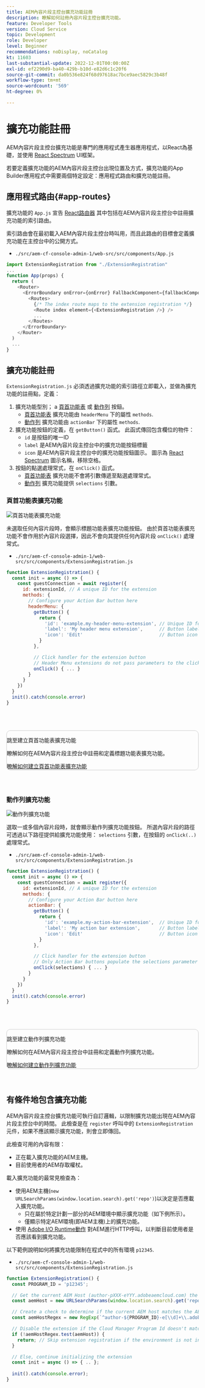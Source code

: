 ```yaml
---
title: AEM內容片段主控台擴充功能註冊
description: 瞭解如何註冊內容片段主控台擴充功能。
feature: Developer Tools
version: Cloud Service
topic: Development
role: Developer
level: Beginner
recommendations: noDisplay, noCatalog
kt: 11603
last-substantial-update: 2022-12-01T00:00:00Z
exl-id: ef2290d9-ba40-429b-b10d-e82d6c1c20f6
source-git-commit: da0b536e824f68d97618ac7bce9aec5829c3b48f
workflow-type: tm+mt
source-wordcount: '569'
ht-degree: 0%

---
```


# 擴充功能註冊

AEM內容片段主控台擴充功能是專門的應用程式產生器應用程式，以React為基礎，並使用 [React Spectrum](https://react-spectrum.adobe.com/react-spectrum/) UI框架。

若要定義擴充功能的AEM內容片段主控台出現位置及方式，擴充功能的App Builder應用程式中需要兩個特定設定：應用程式路由和擴充功能註冊。

## 應用程式路由{#app-routes}

擴充功能的 `App.js` 宣告 [React路由器](https://reactrouter.com/en/main) 其中包括在AEM內容片段主控台中註冊擴充功能的索引路由。

索引路由會在最初載入AEM內容片段主控台時叫用，而且此路由的目標會定義擴充功能在主控台中的公開方式。

+ `./src/aem-cf-console-admin-1/web-src/src/components/App.js`

```javascript
import ExtensionRegistration from "./ExtensionRegistration"
...            
function App(props) {
  return (
    <Router>
      <ErrorBoundary onError={onError} FallbackComponent={fallbackComponent}>
        <Routes>
          {/* The index route maps to the extension registration */}
          <Route index element={<ExtensionRegistration />} />
          ...                                   
        </Routes>
      </ErrorBoundary>
    </Router>
  )
  ...
}
```

## 擴充功能註冊

`ExtensionRegistration.js` 必須透過擴充功能的索引路徑立即載入，並做為擴充功能的註冊點，定義：

1. 擴充功能型別； a [頁首功能表](./header-menu.md) 或 [動作列](./action-bar.md) 按鈕。
   + [頁首功能表](./header-menu.md#extension-registration) 擴充功能由 `headerMenu` 下的屬性 `methods`.
   + [動作列](./action-bar.md#extension-registration) 擴充功能由 `actionBar` 下的屬性 `methods`.
1. 擴充功能按鈕的定義，在 `getButton()` 函式。 此函式傳回包含欄位的物件：
   + `id` 是按鈕的唯一ID
   + `label` 是AEM內容片段主控台中的擴充功能按鈕標籤
   + `icon` 是AEM內容片段主控台中的擴充功能按鈕圖示。 圖示為 [React Spectrum](https://spectrum.adobe.com/page/icons/) 圖示名稱，移除空格。
1. 按鈕的點選處理常式，在 `onClick()` 函式。
   + [頁首功能表](./header-menu.md#extension-registration) 擴充功能不會將引數傳遞至點選處理常式。
   + [動作列](./action-bar.md#extension-registration) 擴充功能提供 `selections` 引數。

### 頁首功能表擴充功能

![頁首功能表擴充功能](./assets/extension-registration/header-menu.png)

未選取任何內容片段時，會顯示標題功能表擴充功能按鈕。 由於頁首功能表擴充功能不會作用於內容片段選擇，因此不會向其提供任何內容片段 `onClick()` 處理常式。

+ `./src/aem-cf-console-admin-1/web-src/src/components/ExtensionRegistration.js`

```javascript
function ExtensionRegistration() {
  const init = async () => {
    const guestConnection = await register({
      id: extensionId, // A unique ID for the extension
      methods: {
        // Configure your Action Bar button here
        headerMenu: {
          getButton() {
            return {
              'id': 'example.my-header-menu-extension', // Unique ID for the button
              'label': 'My header menu extension',      // Button label 
              'icon': 'Edit'                            // Button icon from https://spectrum.adobe.com/page/icons/
            }
          },

          // Click handler for the extension button
          // Header Menu extensions do not pass parameters to the click handler
          onClick() { ... }
        }
      }
    })
  }
  init().catch(console.error)
}
```

<div class="column is-8-desktop is-full-mobile is-half-tablet" style="
    border: solid 1px #ccc;
    border-radius: 10px;
    margin: 4rem auto;
">
  <div class="is-flex is-padded-small is-padded-big-mobile">
    <div>
      <p class="has-text-weight-bold is-size-36 is-size-27-touch is-margin-bottom-big has-text-blackest">跳至建立頁首功能表擴充功能</p>
      <p class="has-text-blackest">瞭解如何在AEM內容片段主控台中註冊和定義標題功能表擴充功能。</p>
      <div class="has-align-start is-margin-top-big">
        <a href="./header-menu.md" target="_blank" class="spectrum-Button spectrum-Button--outline spectrum-Button--primary spectrum-Button--sizeM">
          <span class="spectrum-Button-label has-no-wrap has-text-weight-bold" title="瞭解如何建立頁首功能表擴充功能">瞭解如何建立頁首功能表擴充功能</span>
        </a>
      </div>
    </div>
  </div>
</div>

### 動作列擴充功能

![動作列擴充功能](./assets/extension-registration/action-bar.png)

選取一或多個內容片段時，就會顯示動作列擴充功能按鈕。 所選內容片段的路徑可透過以下路徑提供給擴充功能使用： `selections` 引數，在按鈕的 `onClick(..)` 處理常式。

+ `./src/aem-cf-console-admin-1/web-src/src/components/ExtensionRegistration.js`

```javascript
function ExtensionRegistration() {
  const init = async () => {
    const guestConnection = await register({
      id: extensionId, // A unique ID for the extension
      methods: {
        // Configure your Action Bar button here
        actionBar: {
          getButton() {
            return {
              'id': 'example.my-action-bar-extension',  // Unique ID for the button
              'label': 'My action bar extension',       // Button label 
              'icon': 'Edit'                            // Button icon from https://spectrum.adobe.com/page/icons/
            }
          },

          // Click handler for the extension button
          // Only Action Bar buttons populate the selections parameter
          onClick(selections) { ... }
        }
      }
    })
  }
  init().catch(console.error)
}
```

<div class="column is-8-desktop is-full-mobile is-half-tablet" style="
    border: solid 1px #ccc;
    border-radius: 10px;
    margin: 4rem auto;
">
  <div class="is-flex is-padded-small is-padded-big-mobile">
    <div>
      <p class="has-text-weight-bold is-size-36 is-size-27-touch is-margin-bottom-big has-text-blackest">跳至建立動作列擴充功能</p>
      <p class="has-text-blackest">瞭解如何在AEM內容片段主控台中註冊和定義動作列擴充功能。</p>
      <div class="has-align-start is-margin-top-big">
        <a href="./action-bar.md" target="_blank" class="spectrum-Button spectrum-Button--outline spectrum-Button--primary spectrum-Button--sizeM">
          <span class="spectrum-Button-label has-no-wrap has-text-weight-bold" title="瞭解如何建立動作列擴充功能">瞭解如何建立動作列擴充功能</span>
        </a>
      </div>
    </div>
  </div>
</div>

## 有條件地包含擴充功能

AEM內容片段主控台擴充功能可執行自訂邏輯，以限制擴充功能出現在AEM內容片段主控台中的時間。 此檢查是在 `register` 呼叫中的 `ExtensionRegistration` 元件，如果不應該顯示擴充功能，則會立即傳回。

此檢查可用的內容有限：

+ 正在載入擴充功能的AEM主機。
+ 目前使用者的AEM存取權杖。

載入擴充功能的最常見檢查為：

+ 使用AEM主機(`new URLSearchParams(window.location.search).get('repo')`)以決定是否應載入擴充功能。
   + 只在屬於特定計劃一部分的AEM環境中顯示擴充功能（如下例所示）。
   + 僅顯示特定AEM環境(即AEM主機)上的擴充功能。
+ 使用 [Adobe I/O Runtime動作](./runtime-action.md) 對AEM進行HTTP呼叫，以判斷目前使用者是否應該看到擴充功能。

以下範例說明如何將擴充功能限制在程式中的所有環境 `p12345`.

+ `./src/aem-cf-console-admin-1/web-src/src/components/ExtensionRegistration.js`

```javascript
function ExtensionRegistration() {
  const PROGRAM_ID = 'p12345';

  // Get the current AEM Host (author-pXXX-eYYY.adobeaemcloud.com) the extension is loading on
  const aemHost = new URLSearchParams(window.location.search).get('repo');

  // Create a check to determine if the current AEM host matches the AEM program that uses this extension 
  const aemHostRegex = new RegExp(`^author-${PROGRAM_ID}-e[\\d]+\\.adobeaemcloud\\.com$`)

  // Disable the extension if the Cloud Manager Program Id doesn't match the regex.
  if (!aemHostRegex.test(aemHost)) {
    return; // Skip extension registration if the environment is not in program p12345.
  }

  // Else, continue initializing the extension
  const init = async () => { .. };
  
  init().catch(console.error);
}
```
